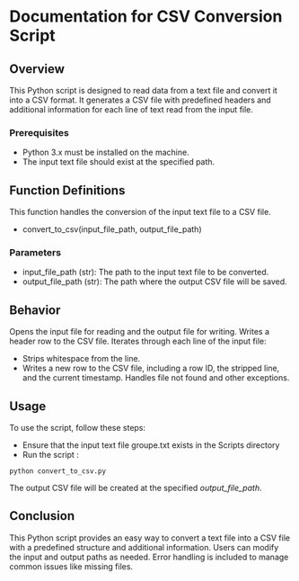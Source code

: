 # Documentation for CSV Conversion Script

## Overview
This Python script is designed to read data from a text file and convert it into a CSV format. It generates a CSV file with predefined headers and additional information for each line of text read from the input file.

### Prerequisites
- Python 3.x must be installed on the machine.
- The input text file should exist at the specified path.

## Function Definitions
This function handles the conversion of the input text file to a CSV file.
- convert_to_csv(input_file_path, output_file_path)

### Parameters
- input_file_path (str): The path to the input text file to be converted.
- output_file_path (str): The path where the output CSV file will be saved.

## Behavior
Opens the input file for reading and the output file for writing.
Writes a header row to the CSV file.
Iterates through each line of the input file:
- Strips whitespace from the line.
- Writes a new row to the CSV file, including a row ID, the stripped line, and the current timestamp.
Handles file not found and other exceptions.

## Usage
To use the script, follow these steps:
- Ensure that the input text file groupe.txt exists in the Scripts directory
- Run the script :

```
python convert_to_csv.py
```

The output CSV file will be created at the specified *output_file_path*.

## Conclusion
This Python script provides an easy way to convert a text file into a CSV file with a predefined structure and additional information. Users can modify the input and output paths as needed. Error handling is included to manage common issues like missing files.

